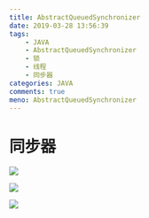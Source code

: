 ```yaml
---
title: AbstractQueuedSynchronizer
date: 2019-03-28 13:56:39
tags:  
    - JAVA
    - AbstractQueuedSynchronizer
    - 锁
    - 线程
    - 同步器
categories: JAVA
comments: true
meno: AbstractQueuedSynchronizer
---
```


# 同步器
![](http://image.ifamily.wang/2019-03-28-15537524939459.jpg)

<!-- more -->

![](http://image.ifamily.wang/2019-03-28-15537525341191.jpg)

![](http://image.ifamily.wang/2019-03-28-15537525542918.jpg)







